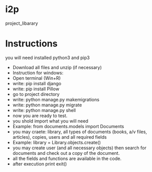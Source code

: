 # i2p
project_libarary
# Instructions
you will need installed python3 and pip3
* Download all files and unzip (if necessary)
* Instruction for windows:
* Open terminal (Win+R)
* write: pip install django
* write: pip install Pillow
* go to project directory
* write: python manage.py makemigrations
* write: python manage.py migrate
* write: python manage.py shell
* now you are ready to test.
* you shold import what you will need
* Example: from documents.models import Documents
* you may craete: library, all types of documents (books, a/v files, articles), copies, users and all required fields
* Example: library = Library.objects.create()
* you may create user (and all necessary objects) then search for documents and check out a copy of the document. 
* all the fields and functions are available in the code.
* after execution print exit()
